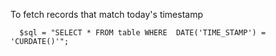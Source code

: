 To fetch records that match today's timestamp

```
  $sql = "SELECT * FROM table WHERE  DATE('TIME_STAMP') = 'CURDATE()'";
```
